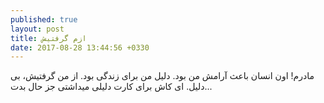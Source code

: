 ```yaml
---
published: true
layout: post
title: ازم گرفتیش
date: 2017-08-28 13:44:56 +0330
---
```


مادرم! اون انسان باعث آرامش من بود. دلیل من برای زندگی بود. از من گرفتیش، بی دلیل. ای کاش برای کارت دلیلی میداشتی جز حال بدت...
